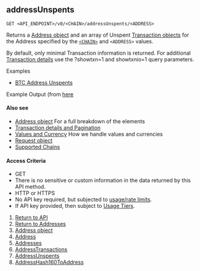 ## addressUnspents

    GET <API_ENDPOINT>/v0/<CHAIN>/addressUnspents/<ADDRESS>

Returns a [Address object](../addressobject) and an array of Unspent [Transaction objects](../../transactions/transactionobject/) for the Address specified by the [`<CHAIN>`](../../notes/chains/) and `<ADDRESS>` values.

By default, only minimal Transaction information is returned. For additional [Transaction details](../../notes/detailAndPagination/) use the
?showtxn=1 and showtxnio=1 query parameters.

Examples
* [BTC Address Unspents](https://api.blockstrap.com/v0/btc/addressUnspents/1GPCsaSYwH6jcUf3BmgqXD6G5q1ZxJ3gUK?prettyprint=1)

Example Output (from [here](https://api.blockstrap.com/v0/btc/addressUnspents/1GPCsaSYwH6jcUf3BmgqXD6G5q1ZxJ3gUK?prettyprint=1)
    


#### Also see
* [Address object](../addressobject/) For a full breakdown of the elements
* [Transaction details and Pagination](../../notes/detailAndPagination/)
* [Values and Currency](../../notes/valuesAndCurrencies/) How we handle values and currencies
* [Request object](../../notes/requestobject/)
* [Supported Chains](../../notes/chains/)

#### Access Criteria
* GET
* There is no sensitive or custom information in the data returned by this API method.
* HTTP or HTTPS
* No API key required, but subjected to [usage/rate limits](../../notes/limitsAndTiers/).
* If API key provided, then subject to [Usage Tiers](../../notes/limitsAndTiers/).


1. [Return to API](../../../)
1. [Return to Addresses](../)
1. [Address object](../addressobject/)
1. [Address](../address/)
1. [Addresses](../addresses/)
1. [AddressTransactions](../addressTransactions/)
1. [AddressUnspents](../addressUnspents/)
1. [AddressHash160ToAddress](../addressHash160ToAddress/)
